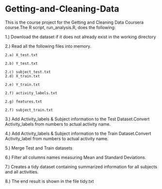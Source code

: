 # Getting-and-Cleaning-Data

This is the course project for the Getting and Cleaning Data Coursera course.The R script, run_analysis.R, does the following:


1.) Download the dataset  if it does not already exist in the working directory

2.) Read all the following files into memory.

    2.a) X_test.txt

    2.b) Y_test.txt
  
    2.c) subject_test.txt
    2.d) X_train.txt
 
    2.e) Y_train.txt
  
    2.f) activity_labels.txt
   
    2.g) features.txt
  
    2.f) subject_train.txt
 
3.) Add Activity_labels & Subject information to the Test Dataset.Convert Activity_labels from numbers to actual activity name.

4.) Add Activity_labels & Subject information to the Train Dataset.Convert Activity_label from numbers to actual activity name.

5.) Merge Test and Train datasets

6.) Filter all columns names measuring Mean and Standard Deviations.

7.) Creates a  tidy dataset containing summarized information for all subjects and all activities.

8.) The end result is shown in the file tidy.txt
